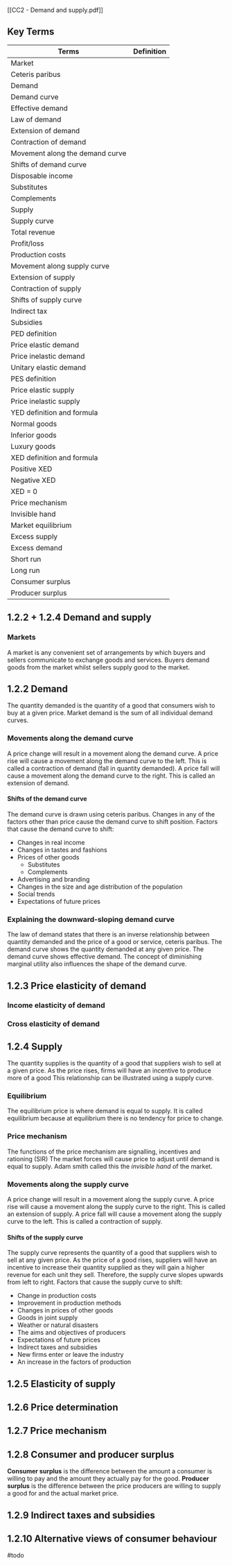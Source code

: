 [[CC2 - Demand and supply.pdf]]

## Key Terms
| Terms                           | Definition |
| ------------------------------- | ---------- |
| Market                          |            |
| Ceteris paribus                 |            |
| Demand                          |            |
| Demand curve                    |            |
| Effective demand                |            |
| Law of demand                   |            |
| Extension of demand             |            |
| Contraction of demand           |            |
| Movement along the demand curve |            |
| Shifts of demand curve          |            |
| Disposable income               |            |
| Substitutes                     |            |
| Complements                     |            |
| Supply                          |            |
| Supply curve                    |            |
| Total revenue                   |            |
| Profit/loss                     |            |
| Production costs                |            |
| Movement along supply curve     |            |
| Extension of supply             |            |
| Contraction of supply           |            |
| Shifts of supply curve          |            |
| Indirect tax                    |            |
| Subsidies                       |            |
| PED definition                  |            |
| Price elastic demand            |            |
| Price inelastic demand          |            |
| Unitary elastic demand          |            |
| PES definition                  |            |
| Price elastic supply            |            |
| Price inelastic supply          |            |
| YED definition and formula      |            |
| Normal goods                    |            |
| Inferior goods                  |            |
| Luxury goods                    |            |
| XED definition and formula      |            |
| Positive XED                    |            |
| Negative XED                    |            |
| XED = 0                         |            |
| Price mechanism                 |            |
| Invisible hand                  |            |
| Market equilibrium              |            |
| Excess supply                   |            |
| Excess demand                   |            |
| Short run                       |            |
| Long run                        |            |
| Consumer surplus                |            |
| Producer surplus                                |            |

## 1.2.2 + 1.2.4 Demand and supply
### Markets
A market is any convenient set of arrangements by which buyers and sellers communicate to exchange goods and services. Buyers demand goods from the market whilst sellers supply good to the market.

## 1.2.2 Demand
The quantity demanded is the quantity of a good that consumers wish to buy at a given price.
Market demand is the sum of all individual demand curves. 

### Movements along the demand curve
A price change will result in a movement along the demand curve. A price rise will cause a movement along the demand curve to the left. This is called a contraction of demand (fall in quantity demanded). 
A price fall will cause a movement along the demand curve to the right. This is called an extension of demand. 

#### Shifts of the demand curve
The demand curve is drawn using ceteris paribus. Changes in any of the factors other than price cause the demand curve to shift position.
Factors that cause the demand curve to shift:
- Changes in real income
- Changes in tastes and fashions
- Prices of other goods
	- Substitutes 
	- Complements 
- Advertising and branding
- Changes in the size and age distribution of the population
- Social trends
- Expectations of future prices

### Explaining the downward-sloping demand curve
The law of demand states that there is an inverse relationship between quantity demanded and the price of a good or service, ceteris paribus. The demand curve shows the quantity demanded at any given price. The demand curve shows effective demand. The concept of diminishing marginal utility also influences the shape of the demand curve. 


## 1.2.3 Price elasticity of demand 

### Income elasticity of demand

### Cross elasticity of demand

## 1.2.4 Supply
The quantity supplies is the quantity of a good that suppliers wish to sell at a given price. As the price rises, firms will have an incentive to produce more of a good This relationship can be illustrated using a supply curve. 

### Equilibrium 
The equilibrium price is where demand is equal to supply. It is called equilibrium because at equilibrium there is no tendency for price to change. 

### Price mechanism
The functions of the price mechanism are signalling, incentives and rationing (SIR) The market forces will cause price to adjust until demand is equal to supply. Adam smith called this the *invisible hand* of the market. 

### Movements along the supply curve
A price change will result in a movement along the supply curve. A price rise will cause a movement along the supply curve to the right. This is called an extension of supply. A price fall will cause a movement along the supply curve to the left. This is called a contraction of supply.

#### Shifts of the supply curve
The supply curve represents the quantity of a good that suppliers wish to sell at any given price. As the price of a good rises, suppliers will have an incentive to increase their quantity supplied as they will gain a higher revenue for each unit they sell. Therefore, the supply curve slopes upwards from left to right.
Factors that cause the supply curve to shift:
- Change in production costs 
- Improvement in production methods
- Changes in prices of other goods
- Goods in joint supply
- Weather or natural disasters 
- The aims and objectives of producers
- Expectations of future prices
- Indirect taxes and subsidies
- New firms enter or leave the industry
- An increase in the factors of production 



## 1.2.5 Elasticity of supply 

## 1.2.6 Price determination

## 1.2.7 Price mechanism

## 1.2.8 Consumer and producer surplus 
**Consumer surplus** is the difference between the amount a consumer is willing to pay and the amount they actually pay for the good.
**Producer surplus** is the difference between the price producers are willing to supply a good for and the actual market price.

## 1.2.9 Indirect taxes and subsidies

## 1.2.10 Alternative views of consumer behaviour 
#todo 
